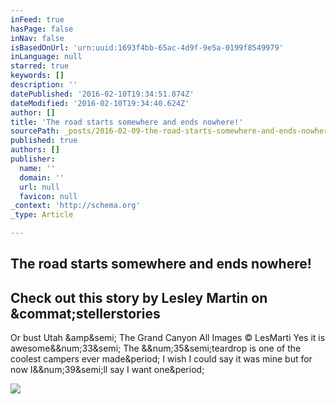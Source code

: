 ```yaml
---
inFeed: true
hasPage: false
inNav: false
isBasedOnUrl: 'urn:uuid:1693f4bb-65ac-4d9f-9e5a-0199f8549979'
inLanguage: null
starred: true
keywords: []
description: ''
datePublished: '2016-02-10T19:34:51.874Z'
dateModified: '2016-02-10T19:34:40.624Z'
author: []
title: 'The road starts somewhere and ends nowhere!'
sourcePath: _posts/2016-02-09-the-road-starts-somewhere-and-ends-nowhere.md
published: true
authors: []
publisher:
  name: ''
  domain: ''
  url: null
  favicon: null
_context: 'http://schema.org'
_type: Article

---
```

## The road starts somewhere and ends nowhere!

<article style=""><h1>Check out this story by Lesley Martin on &amp;commat;stellerstories</h1><p>Or bust Utah &amp;amp&amp;semi; The Grand Canyon All Images © LesMarti Yes it is awesome&amp;&amp;num;33&amp;semi; The &amp;&amp;num;35&amp;semi;teardrop is one of the coolest campers ever made&amp;period; I wish I could say it was mine but for now I&amp;&amp;num;39&amp;semi;ll say I want one&amp;period;</p><img src="https://steller.co/stories/690804576818824545/cover?size=640x960" /></article>